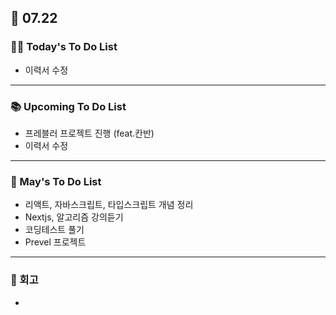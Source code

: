 ## 📆 07.22

### 💁‍♀️ Today's To Do List

- 이력서 수정

---

### 📚 Upcoming To Do List

- 프레블러 프로젝트 진행 (feat.칸반)
- 이력서 수정

---

### 📌 May's To Do List

- 리액트, 자바스크립트, 타입스크립트 개념 정리
- Nextjs, 알고리즘 강의듣기
- 코딩테스트 풀기
- Prevel 프로젝트

---

### 👀 회고

-
